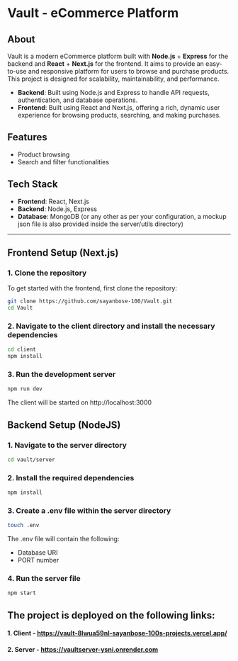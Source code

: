 # Vault - eCommerce Platform

## About
Vault is a modern eCommerce platform built with **Node.js** + **Express** for the backend and **React** + **Next.js** for the frontend. It aims to provide an easy-to-use and responsive platform for users to browse and purchase products. This project is designed for scalability, maintainability, and performance.

- **Backend**: Built using Node.js and Express to handle API requests, authentication, and database operations.
- **Frontend**: Built using React and Next.js, offering a rich, dynamic user experience for browsing products, searching, and making purchases.
  
## Features
- Product browsing
- Search and filter functionalities

## Tech Stack
- **Frontend**: React, Next.js
- **Backend**: Node.js, Express
- **Database**: MongoDB (or any other as per your configuration, a mockup json file is also provided inside the server/utils directory)

---

## Frontend Setup (Next.js)

### 1. Clone the repository
To get started with the frontend, first clone the repository:

```bash
git clone https://github.com/sayanbose-100/Vault.git
cd Vault
```

### 2. Navigate to the client directory and install the necessary dependencies
```bash
cd client
npm install
```

### 3. Run the development server
```bash
npm run dev
```
The client will be started on http://localhost:3000

## Backend Setup (NodeJS)

### 1. Navigate to the server directory
```bash
cd vault/server
```

### 2. Install the required dependencies
```bash
npm install
```

### 3. Create a .env file within the server directory
```bash
touch .env
```
The .env file will contain the following:
- Database URI
- PORT number

### 4. Run the server file
```bash
npm start
```

## The project is deployed on the following links:
#### 1. Client - https://vault-8lwua59nl-sayanbose-100s-projects.vercel.app/
#### 2. Server - https://vaultserver-ysni.onrender.com